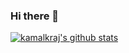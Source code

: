 ### Hi there 👋

[![kamalkraj's github stats](https://github-readme-stats.vercel.app/api?username=kamalkraj&show_icons=true&theme=dracula)](https://github.com/anuraghazra/github-readme-stats)
